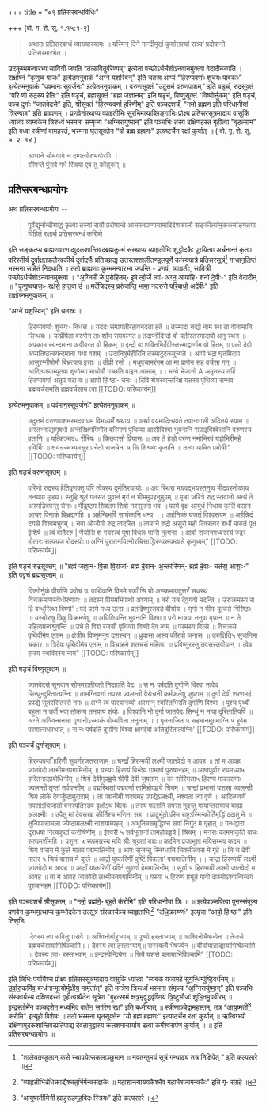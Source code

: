 +++
title = "०९ प्रतिसरबन्धविधिः"

+++
(बो. ग. शे. सू. १.१५:१-२) 

> अथातः प्रतिसरबन्धं व्याख्यास्यामः ॥ यस्मिन् दिने नान्दीमुखं कुर्यात्तस्यां रात्र्यां प्रदोषान्ते प्रतिसरमारभेत । 

उदकुम्भमन्वारभ्य सावित्रीं जपति “तत्सवितुर्वरेण्यम्" इत्येतां पच्छोऽर्धर्चशोऽनवानमुक्त्वा वेदादीन्जपति । राक्षोघ्नं “कृणुष्व पाजः” इत्येतमनुवाकं “अग्ने यशस्विन्" इति चतस्र आप्यं “हिरण्यवर्णाः शुचयः पावकाः” इत्येतमनुवाकं "पवमानः सुवर्जनः" इत्येतमनुवाकम् । वरुणसूक्तं "उदुत्तमं वरुणपाशम् ' इति षडृचं, रुद्रसूक्तं “परि णो रुद्रस्य हेतिः" इति षडृचं, ब्रह्मसूक्तं "ब्रह्म जज्ञानम्" इति षडृचं, विष्णुसूक्तं "विष्णोर्नुकम्" इति षडृचं, पञ्च दुर्गाः “जातवेदसे” इति, श्रीसूक्तं "हिरण्यवर्णा हरिणीम्" इति पञ्चदशर्चं, "नमो ब्रह्मण इति परिधानीयां त्रिरन्वाह" इति ब्राह्मणम् । प्रणवेनोत्थाप्य व्याहृतीभिः सुरभिमत्याब्लिङ्गाभिः प्रोक्ष्य प्रतिसरसूत्रमादाय वासुकिं ध्यात्वा त्र्यम्बकेन त्रिरुर्ध्वं भस्मना सम्मृज्य “अग्निरायुष्मान्" इति पञ्चभिः तस्य दक्षिणहस्तं गृहीत्वा "बृहत्साम” इति बध्वा स्त्रीणां वामहस्तं, भस्मना घृतसूक्तेन “यो ब्रह्म ब्रह्मणः" इत्यष्टर्चेन रक्षां कुर्यात् ॥ ( वो. गृ. शे. सू. ५. २. १४ ) 

> आधाने सोमयागे च दम्पत्योरुभयोरपि ।  
सीमन्ते पुंसवे गर्भे स्त्रिया एव तु कौतुकम् ॥

## प्रतिसरबन्धप्रयोगः

अथ प्रतिसरबन्धप्रयोगः -- 

> पूर्वेद्युर्नान्दीश्राद्धं कृत्वा तस्यां रात्रौ प्रदोषान्ते आचमनप्राणायामादिदेशकालौ सङ्कीर्त्यामुककर्माङ्गतया विहितं रक्षार्थ प्रतिसरबन्धं करिष्ये 

इति सङ्कल्प्य ब्राह्मणवरणाद्युदकशान्तिवद्ब्रह्मकुम्भं संस्थाप्य व्याहृतीभिः शुद्धोदकैः पूरयित्वा अर्चनान्तं कृत्वा परिस्तीर्य दूर्वाक्षतफलैरवकीर्य दूर्वादर्भैः प्रतिच्छाद्य उत्तरतश्शालीतण्डुलपूर्णे कांस्यपात्रे प्रतिसरसूत्रं[^१] गन्धानुलिप्तं भस्मना सहितं निदधाति । ततो ब्राह्मणाः कुम्भमन्वारभ्य जपन्ति - प्रणवं, व्याहृतीः, सावित्रीं पच्छोऽर्धर्चशोऽनवानमुक्त्वा । “अ॒ग्निमी॑ ळे पु॒रोहि॑तम्॰ इ॒षे त्वो॒र्जे त्वा॑॰ अग्न॒ आया॑हि॰ शंनो॑ दे॒वीः॰" इति वेदादीन् ॥ "कृ॒णु॒ष्वपाजः॒॰ रक्ष॑से॒ हन्त॒वा उ॑ ॥ मदे॑चिदस्य॒ प्ररु॑जन्ति॒ भामा॒ नद॑रन्ते परि॒बाधो॒ अदे॑वीः" इति राक्षोघ्नमनुवाकम् ॥ 

[^१]: “शालेयतण्डुलान् कंसे स्थापयेत्सकलाञ्छुभान् ॥ नवतन्तुमयं सूत्रं गन्धाढ्यं तत्र निक्षिपेत् " इति कल्पसारे ॥

“अग्ने॑ यश॒स्विन्" इति चतस्रः ॥ 

> हिरण्यवर्णाः शुचयः॰ निधत्त ॥ यददः संम्प्रयतीरहावनदता हते ॥ तस्मादा नद्यो नाम स्थ ता वोनामानि सिन्धवः ॥ यत्प्रेषिता वरुणेन ताः शीभ समवल्गत॥ तदाप्नोदिन्दो वो यतीस्तस्मादापो अनु स्थन ॥ अपकाम स्यन्दमाना अवीवरत वो हिकम् ॥ इन्द्रो वः शक्तिभिर्देवीस्तस्माद्वार्णाम वो हितम् ॥ एको देवो अप्यतिष्ठत्स्यन्दमाना यथा वशम् ॥ उदानिषुर्महीरिति तस्मादुदकमुच्यते ॥ आपो भद्रा घृतमिदाप आसुरग्नीषोमौ बिभ्रत्याप इत्ताः ॥ तीव्री रसो । मधुपृचामरंगम आ मा प्राणेन सह वर्चसा गन् ॥ आदित्पश्याम्युतवा शृणोम्या माधोषौ गच्छति वाइन आसाम् ।। मन्ये भेजानो A अमृतस्य तर्हि हिरण्यवर्णा अतृपं यदा वः॥ आपो हि ष्ठा॰ चनः ॥ दिवि श्रेयस्वान्तरिक्ष यतस्व पृथिव्या सम्भव ब्रह्मवर्चसमसि ब्रह्मवर्चसाय त्वा 
[[TODO: परिष्कार्यम्]]

इत्येतमनुवाकम् ॥ पव॑मान॒स्सुव॒र्जनः॑" इत्येतमनुवाकम् ॥ 

> उदुत्तमं वरुणपाशमस्मदवाधमं विमध्यमँ श्रथाय ॥ अर्था वयमादित्यव्रते तवानागसी अदितये स्याम ॥ अस्तभ्नाद्यामृषभो अन्तरिक्षममिमीत वरिमाणं पृथिव्या आसीविश्वा भुवनानि सम्राइविश्वेत्तानि वरुणस्य व्रतानि ॥ यत्किञ्चदं० रीरिषः ॥ कितवासो प्रियासः ॥ अव ते हेडो वरुण नमोभिरवं यज्ञेभिरीमहे हविर्भिः ॥ क्षयन्नस्मभ्यमसुर प्रचेतो राजन्नेना ५ सि शिश्रथः कृतानि ॥ तत्वा यामि० प्रमोषीः" 
[[TODO: परिष्कार्यम्]]

इति षडृचं वरुणसूक्तम् ॥ 

> परिणो रुद्रस्य हेतिवृणक्तु परि त्वेषस्य दुर्मतिरघायोः ॥ अव स्थिरा मघवद्भयस्तनुष्व मीदवस्तोकाय तनयाय मृडय॥ स्तुहि श्रुतं गतसदं युवानं मृगं न भीममुपहनुमुग्रम् ॥ मृडा जरित्रे रुद्र स्तवानो अन्यं ते अस्मन्निवपन्तु सेनाः॥ मीढुष्टम शिवतम शिवो नस्सुमना भव ॥ परमे वृक्ष आयुधं निधाय कृत्तिं वसान आचर पिनाकं बिभ्रदागहि ॥ अर्हन्बिभर्षि सायंकानि धन्य ।। अर्हनिष्कं यजतं विश्वरूपम् ॥ अर्हन्निदं दयसे विश्वमभुवम् ॥ नवा ओजीयो रुद्र त्वदस्ति ॥ त्वमग्ने रुद्रो असुरो महो दिवस्त्वर शर्धो मारुतं पृक्ष ईशिषे ॥ त्वं वातैररु | णैर्यासि शं गयस्त्वं पूषा विधतः पासि नुत्मना ॥ आवो राजानमध्वरस्य॑ रुद्रर होतारः सत्ययज रोदस्योः॥ अग्निं पुरातनयित्नोरचित्ताद्धिरण्यरूपमवसे कृणुध्वम्" 
[[TODO: परिष्कार्यम्]]

इति षडृचं रुद्रसूक्तम् ॥ "ब्रह्म॑ जज्ञा॒नं॰ पि॒ता वि॒राजा॑॰ ब्रह्म॑ दे॒वान्॰ अ॒न्तर॑स्मिन्॰ ब्रह्म॑ दे॒वाः॰ चत॑स्र॒ आशाः॒॰” इति षट्टचं ब्रह्मसूक्तम् ॥ 

> विष्णोर्नुकं वीर्याणि प्रवोचं यः पार्थिवानि विममे रजाँ सि यो अस्कभायदुत्तरँ सधस्थं विचक्रमाणस्त्रेधोरुगायः ॥ तदस्य प्रियमभिपाथो अश्याम् ॥ नरो यत्र देव॒यवो मदन्ति । उरुक्रमस्य स हि बन्धुरित्था विष्णो' : पदे परमे मध्य उत्सः॥ प्रतद्विष्णुस्तवते वीर्याय । मृगो न भीमः कुचरो गिरिष्ठाः ॥ यस्योरुषु त्रिषु विक्रमणेषु ॥ अधिक्षियन्ति भुवनानि विश्वा॥ परो मात्रया तनुवा वृधान ॥ न ते महित्वमन्वश्रुवन्ति ॥ उभे ते विद्म रजसी पृथिव्या विष्णो देव त्वम् ॥ परमस्य वित्से ॥ विचक्रमे पृथिवीमेष एताम् ॥ क्षेत्रीय विष्णुमनुष दशस्यन् ॥ ध्रुवासा अस्य कीरयो जनासः ॥ उरुक्षिति५ सुजनिमा चकार ॥ त्रिदेवः पृथिवीमेष एताम् ॥ विचक्रमे शतचसं महित्वा ॥ प्रविष्णुरस्तु तवसस्तवीयान् । त्वेष हास्य स्थविरस्य नाम” 
[[TODO: परिष्कार्यम्]]

इति षडृचं विष्णुसूक्तम् ॥ 

> जातवेदसे सुनवाम सोममरातीयतो निदहाति वेदः ॥ स नः पर्षदति दुर्गाणि विश्वा नावेव सिन्धुन्दुरितात्यग्निः ॥ तामग्निवर्णा तपसा ज्वलन्ती वैरोचनी कर्मफलेषु जुष्टाम् ॥ दुर्गा देवी शरणमहं प्रपद्ये सुतरसितरसे नमः ॥ अग्ने त्वं पारयानव्यो अस्मान् स्वस्तिभिरति दुर्गाणि विश्वा ॥ पूश्च पृथ्वी बहुला न उर्वी भवा तोकाय तनयाय शंयोः ॥ विश्वानि नो दुर्गा जातवेदः सिन्धुं न नावा दुरितातिपर्षि ॥ अग्ने अत्रिवन्मनसा गृणानोऽस्माकं बोध्यविता तनूनाम् ।। पृतनाजित ५ सहमानमुग्रमाग्नि ५ हुवेम परमात्सधस्थात् ॥ स नः पर्षदति दुर्गाणि विश्वा क्षामद्देवो अतिदुरितात्यग्निः' 
[[TODO: परिष्कार्यम्]]

इति पञ्चर्चं दुर्गासूक्तम् ॥ 

> हिरण्यवर्णाँ हरिणीँ सुवर्णरजतस्रजाम् ॥ चन्द्राँ हिरण्मयीं लक्ष्मीं जातवेदो म आवह ॥ तां म आवह जातवेदो लक्ष्मीमनपगामिनीम् ॥ यस्याः हिरण्यं विन्देयं गामश्वं पुरुषानहम् ॥ अश्वपूर्वार रथमध्या५ हस्तिनादप्रबोधिनीम् ॥ श्रियं देवीमुपह्वये श्रीमी देवी जुषताम् ॥ का सोस्मिता५ हिरण्य माकारामाः ज्वलन्ती तृप्तां तर्पयन्तीम् ॥ पद्मस्थितां पद्मवर्णा तामिहोपह्वये श्रियम् ॥ चन्द्रां प्रभासां यशसा ज्वलन्ती श्रिय लोके देवर्जुष्टामुदाराम् । तां पद्मनीमी शरणमहं प्रपद्येऽलक्ष्मी, नश्यतां त्वां वृणे ॥ आदित्यवर्णे तपसोऽधिजातो वनस्पतिस्तव वृक्षोऽथ बिल्वः ॥ तस्य फलानि तपसा नुदन्तु मायान्तरायाच बाह्या अलक्ष्मीः ॥ उपैतु मां देवसखः कीर्तिश्च मणिना सह ॥ प्रादुर्भूतोऽस्मि राष्ट्रऽस्मिन्कीर्तिमृद्धिं ददातु मे ॥ क्षुत्पिपासामला ज्येष्ठामलक्ष्मी नाशयाम्यहम् ॥ अभूतिमसमृद्धिश्च सर्वा निर्गुद मे गृहात् ॥ गन्धद्वारां दुराधर्षा नित्यपुष्टां करीषिणीम् ॥ ईश्वरी ५ सर्वभूतानां तामहोपह्वये | श्रियम् । मनसः काममाकूति वाचः सत्यमशीमहि ॥ पशूना ५ रूपमन्नस्य मयि श्रीः श्रूयतां यशः॥ कर्दमेन प्रजाभूता मयिसम्भव कदम ॥ श्रिय वासय मे कुले मातरं पद्ममालिनीम् ॥ आपः सृजन्तु स्निग्धानि चिक्लीतवस मे गृहे ॥ नि च देवीं मातर ५ श्रियं वासय मे कुले ॥ आर्द्रा पुष्करिणीं पुष्टिं पिकला' पद्ममालिनीम् ।। चन्द्रा हिरण्मयीं लक्ष्मी जातवेदो म आवह ॥ आर्द्रां यष्करिणीं यष्टिं सुवर्णा हेममालिनीम् ॥ सूर्या ५ हिरण्मयीं लक्ष्मी जातवेदो म आवह ॥ तां म आवह जातवेदो लक्ष्मीमनपगामिनीम् ॥ यस्या ५ हिरण्यं प्रभूतं गावो दास्योऽश्वान्विन्दयं पुरुषानहम्
[[TODO: परिष्कार्यम्]]

इति पञ्चदशर्चं श्रीसूक्तम् ॥ "नमो॒ ब्रह्म॑णे॒॰ बृह॒ते क॑रोमि” इति परिधानीयां त्रिः ॥ ॥ इत्येवञ्जपित्वा पुनस्संपूज्य प्रणवेन कुम्भमुत्थाप्य कुम्भोदकेन तत्सूत्रं संस्कार्यञ्च व्याहृताभिः[^१_१] "दधि॒क्राव्ण्णः॑” इत्यृचा “आपो॒ हि ष्ठा" इति तिसृभिः 

[^१_१]: “व्याहृतीभिर्दधिक्राद्यैश्चतुर्भिर्मन्त्रसंज्ञकैः ॥ महाशान्त्याख्यकैश्चैव महाभैषज्यमन्त्रकैः" इति गृ॰ संग्रहे ॥

>‌ देवस्य त्वा सवितुः प्रसवे ॥ अश्विनोर्बाहुभ्याम् ॥ पूष्णो हस्ताभ्याम् ॥ आश्विनोभैषज्येन ॥ तेजसे ब्रह्मवर्चसायाभिषिञ्चामि।। देवस्य त्वा हस्ताभ्याम्॥ सरस्वत्यै भैषज्येन ॥ वीर्यायान्नांद्यायाभिषिञ्चामि ॥ देवस्य त्वा॰ हस्ताभ्याम् ॥ इन्द्रस्येन्द्रियेण ॥ श्रियै यशसे बलायाभिषिञ्चामि” 
[[TODO: परिष्कार्यम्]]

इति त्रिभिः पर्यायैश्च प्रोक्ष्य प्रतिसरसूत्रमादाय वासुकिं ध्यात्वा “त्र्यं॑बकं यजामहे सुग॒न्धिम्पु॑ष्टि॒वर्ध॑नम् ॥ उ॒र्वा॒रु॒कमि॑व॒ बन्ध॑नान्मृ॒त्योर्मु॑क्षीय॒ मामृता॑त्” इति मन्त्रेण त्रिरूर्ध्वं भस्मना संमृज्य “अ॒ग्निरायु॑ष्मा॒न्” इति पञ्चभिः संस्कार्यस्य दक्षिणहस्तं गृहीत्वाथैतेन सूत्रेण "बृ॒हत्साम॑ क्षत्र॒भृद्वृ॒द्धवृ॑ष्णियं त्रि॒ष्टुभौजः॑ शुभि॒तमु॒ग्रवी॑रम् ॥ इन्द्र॒स्तोमे॑न पञ्चद॒शेन॒ मध्य॑मि॒दं वाते॑न॒ सग॑रेण रक्ष” इति बध्नीयात् ॥ स्त्रीणाञ्चेद्वामहस्तम्, तत्र “आयुष्मतीं[^१_२] करोमि" इत्यूहो विशेषः ॥ ततो भस्मना घृतसूक्तेन “यो ब्रह्म ब्रह्मणः” इत्यष्टर्चेन रक्षां कुर्यात् ॥ ऋत्विग्भ्यो दक्षिणामुदकशान्तिवत्प्रतिपाद्य देवतामुद्वास्य कलशमाचार्याय दत्वा कर्मेश्वरार्पणं कुर्यात् ॥ ॥ इति प्रतिसरबन्धप्रयोगः ॥

[^१_२]: “आयुष्मतीमिनी ह्याहुरूहमूहविदः स्त्रियः” इति कल्पसारे ॥